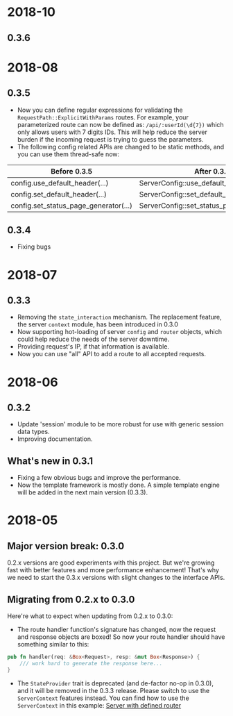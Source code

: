 # 2018-10
## 0.3.6


# 2018-08
## 0.3.5
- Now you can define regular expressions for validating the `RequestPath::ExplicitWithParams` 
routes. For example, your parameterized route can now be defined as: `/api/:userId(\d{7})` which only allows users with 
7 digits IDs. This will help reduce the server burden if the incoming request is trying to guess the parameters.
- The following config related APIs are changed to be static methods, and you can use them thread-safe now:
 
 Before 0.3.5  | After 0.3.5
 ------------- | -------------
 config.use_default_header(...)  | ServerConfig::use_default_header(...)
 config.set_default_header(...)  | ServerConfig::set_default_header(...)
 config.set_status_page_generator(...)  | ServerConfig::set_status_page_generator(...)

## 0.3.4
- Fixing bugs

# 2018-07
## 0.3.3
- Removing the `state_interaction` mechanism. The replacement feature, the server `context` module, has been introduced
in 0.3.0
- Now supporting hot-loading of server `config` and `router` objects, which could help reduce the needs of the server
downtime.
- Providing request's IP, if that information is available.
- Now you can use "all" API to add a route to all accepted requests.

# 2018-06
## 0.3.2
- Update 'session' module to be more robust for use with generic session data types.
- Improving documentation.

## What's new in 0.3.1
- Fixing a few obvious bugs and improve the performance.
- Now the template framework is mostly done. A simple template engine will be added in the next main version (0.3.3).

# 2018-05
## Major version break: 0.3.0
0.2.x versions are good experiments with this project. But we're growing fast with better
features and more performance enhancement! That's why we need to start the 0.3.x versions
with slight changes to the interface APIs.

## Migrating from 0.2.x to 0.3.0
Here're what to expect when updating from 0.2.x to 0.3.0:

- The route handler function's signature has changed, now the request and response objects
are boxed! So now your route handler should have something similar to this:
```rust
pub fn handler(req: &Box<Request>, resp: &mut Box<Response>) {
    /// work hard to generate the response here...
}
```

- The `StateProvider` trait is deprecated (and de-factor no-op in 0.3.0), and it will be removed in
the 0.3.3 release. Please switch to use the `ServerContext` features instead. You can find how to
use the `ServerContext` in this example: [Server with defined router](https://github.com/Chopinsky/Rusty_Express/blob/master/examples/use_router.rs)